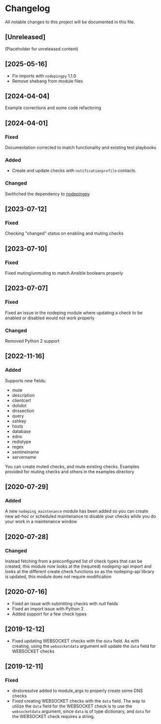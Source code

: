 # Changelog

All notable changes to this project will be documented in this file.

## [Unreleased]
(Placeholder for unreleased content)

## [2025-05-16]

* Fix imports with `nodepingpy` 1.1.0
* Remove shebang from module files

## [2024-04-04]

Example corrections and some code refactoring

## [2024-04-01]

### Fixed

Documentation corrected to match functionality and existing test playbooks

### Added

* Create and update checks with `notificationprofile` contacts.

###  Changed

Swithched the dependency to [nodepingpy](https://github.com/NodePing/nodepingpy)


## [2023-07-12]

### Fixed

Checking "changed" status on enabling and muting checks

## [2023-07-10]

### Fixed

Fixed muting/unmuting to match Ansible booleans properly

## [2023-07-07]

### Fixed

Fixed an issue in the nodeping module where updating a check to be enabled or disabled
would not work properly

### Changed

Removed Python 2 support

## [2022-11-16]

### Added

Supports new fields:

* mute
* description
* clientcert
* dohdot
* dnssection
* query
* sshkey
* hosts
* database
* edns
* redistype
* regex
* sentinelname
* servername

You can create muted checks, and mute existing checks. Examples provided for muting checks
and others in the examples directory

## [2020-07-29]

### Added

A new `nodeping_maintenance` module has been added so you can create new ad-hoc or scheduled
maintenance to disable your checks while you do your work in a maintenance window

## [2020-07-28]

### Changed

Instead fetching from a preconfigured list of check types that can be created, this module now looks at the (required) nodeping-api import and looks at
the different create check functions so as the nodeping-api library is updated, this module does not require modification

## [2020-07-16]
- Fixed an issue with submitting checks with null fields
- Fixed an import issue with Python 2
- Added support for a few check types

## [2019-12-12]
- Fixed updating WEBSOCKET checks with the `data` field. As with creating, using the `websocketdata` argument will update the `data` field for WEBSOCKET checks


## [2019-12-11]

### Fixed
- dnstoresolve added to module_args to properly create some DNS checks
- Fixed creating WEBSOCKET checks with the `data` field. The way to utilize the `data` field for the WEBSOCKET check is to use the `websocketdata` argument, since `data` is of type dictionary, and `data` for the WEBSOCKET check requires a string.

